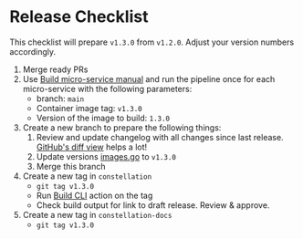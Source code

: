 # Release Checklist

This checklist will prepare `v1.3.0` from `v1.2.0`. Adjust your version numbers accordingly.

1. Merge ready PRs
2. Use [Build micro-service manual](https://github.com/edgelesssys/constellation/actions/workflows/build-micro-service-manual.yml) and run the pipeline once for each micro-service with the following parameters:
    * branch: `main`
    * Container image tag: `v1.3.0`
    * Version of the image to build: `1.3.0`
3. Create a new branch to prepare the following things:
    1. Review and update changelog with all changes since last release. [GitHub's diff view](https://github.com/edgelesssys/constellation/compare/v1.2.0...main) helps a lot!
    2. Update versions [images.go](../coordinator/kubernetes/k8sapi/resources/images.go) to `v1.3.0`
    3. Merge this branch
4. Create a new tag in `constellation`
    * `git tag v1.3.0`
    * Run [Build CLI](https://github.com/edgelesssys/constellation/actions/workflows/build-cli.yml) action on the tag
    * Check build output for link to draft release. Review & approve.
5. Create a new tag in `constellation-docs`
    * `git tag v1.3.0`
